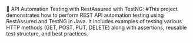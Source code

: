 🧪 API Automation Testing with RestAssured with TestNG:
#This project demonstrates how to perform REST API automation testing using RestAssured and TestNG in Java. It includes examples of testing various HTTP methods (GET, POST, PUT, DELETE) along with assertions, reusable test structure, and best practices.
